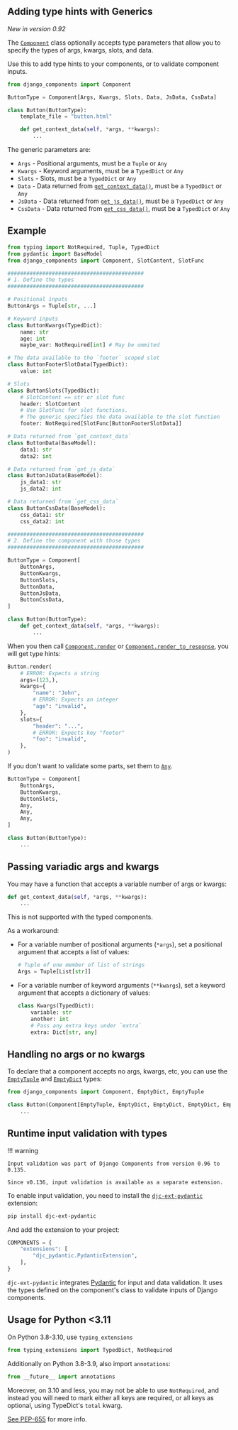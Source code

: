 ## Adding type hints with Generics

_New in version 0.92_

The [`Component`](../../../reference/api#django_components.Component) class optionally accepts type parameters
that allow you to specify the types of args, kwargs, slots, and data.

Use this to add type hints to your components, or to validate component inputs.

```py
from django_components import Component

ButtonType = Component[Args, Kwargs, Slots, Data, JsData, CssData]

class Button(ButtonType):
    template_file = "button.html"

    def get_context_data(self, *args, **kwargs):
        ...
```

The generic parameters are:

- `Args` - Positional arguments, must be a `Tuple` or `Any`
- `Kwargs` - Keyword arguments, must be a `TypedDict` or `Any`
- `Slots` - Slots, must be a `TypedDict` or `Any`
- `Data` - Data returned from [`get_context_data()`](../../../reference/api#django_components.Component.get_context_data), must be a `TypedDict` or `Any`
- `JsData` - Data returned from [`get_js_data()`](../../../reference/api#django_components.Component.get_js_data), must be a `TypedDict` or `Any`
- `CssData` - Data returned from [`get_css_data()`](../../../reference/api#django_components.Component.get_css_data), must be a `TypedDict` or `Any`

## Example

```python
from typing import NotRequired, Tuple, TypedDict
from pydantic import BaseModel
from django_components import Component, SlotContent, SlotFunc

###########################################
# 1. Define the types
###########################################

# Positional inputs
ButtonArgs = Tuple[str, ...]

# Keyword inputs
class ButtonKwargs(TypedDict):
    name: str
    age: int
    maybe_var: NotRequired[int] # May be ommited

# The data available to the `footer` scoped slot
class ButtonFooterSlotData(TypedDict):
    value: int

# Slots
class ButtonSlots(TypedDict):
    # SlotContent == str or slot func
    header: SlotContent
    # Use SlotFunc for slot functions.
    # The generic specifies the data available to the slot function
    footer: NotRequired[SlotFunc[ButtonFooterSlotData]]

# Data returned from `get_context_data`
class ButtonData(BaseModel):
    data1: str
    data2: int

# Data returned from `get_js_data`
class ButtonJsData(BaseModel):
    js_data1: str
    js_data2: int

# Data returned from `get_css_data`
class ButtonCssData(BaseModel):
    css_data1: str
    css_data2: int

###########################################
# 2. Define the component with those types
###########################################

ButtonType = Component[
    ButtonArgs,
    ButtonKwargs,
    ButtonSlots,
    ButtonData,
    ButtonJsData,
    ButtonCssData,
]

class Button(ButtonType):
    def get_context_data(self, *args, **kwargs):
        ...
```

When you then call
[`Component.render`](../../../reference/api#django_components.Component.render)
or [`Component.render_to_response`](../../../reference/api#django_components.Component.render_to_response),
you will get type hints:

```python
Button.render(
    # ERROR: Expects a string
    args=(123,),
    kwargs={
        "name": "John",
        # ERROR: Expects an integer
        "age": "invalid",
    },
    slots={
        "header": "...",
        # ERROR: Expects key "footer"
        "foo": "invalid",
    },
)
```

If you don't want to validate some parts, set them to [`Any`](https://docs.python.org/3/library/typing.html#typing.Any).

```python
ButtonType = Component[
    ButtonArgs,
    ButtonKwargs,
    ButtonSlots,
    Any,
    Any,
    Any,
]

class Button(ButtonType):
    ...
```

## Passing variadic args and kwargs

You may have a function that accepts a variable number of args or kwargs:

```py
def get_context_data(self, *args, **kwargs):
    ...
```

This is not supported with the typed components.

As a workaround:

- For a variable number of positional arguments (`*args`), set a positional argument that accepts a list of values:

    ```py
    # Tuple of one member of list of strings
    Args = Tuple[List[str]]
    ```

- For a variable number of keyword arguments (`**kwargs`), set a keyword argument that accepts a dictionary of values:

    ```py
    class Kwargs(TypedDict):
        variable: str
        another: int
        # Pass any extra keys under `extra`
        extra: Dict[str, any]
    ```

## Handling no args or no kwargs

To declare that a component accepts no args, kwargs, etc, you can use the
[`EmptyTuple`](../../../reference/api#django_components.EmptyTuple) and
[`EmptyDict`](../../../reference/api#django_components.EmptyDict) types:

```py
from django_components import Component, EmptyDict, EmptyTuple

class Button(Component[EmptyTuple, EmptyDict, EmptyDict, EmptyDict, EmptyDict, EmptyDict]):
    ...
```

## Runtime input validation with types

!!! warning

    Input validation was part of Django Components from version 0.96 to 0.135.

    Since v0.136, input validation is available as a separate extension.

To enable input validation, you need to install the [`djc-ext-pydantic`](https://github.com/django-components/djc-ext-pydantic) extension:

```bash
pip install djc-ext-pydantic
```

And add the extension to your project:

```py
COMPONENTS = {
    "extensions": [
        "djc_pydantic.PydanticExtension",
    ],
}
```

`djc-ext-pydantic` integrates [Pydantic](https://pydantic.dev/) for input and data validation. It uses the types defined on the component's class to validate inputs of Django components.

## Usage for Python <3.11

On Python 3.8-3.10, use `typing_extensions`

```py
from typing_extensions import TypedDict, NotRequired
```

Additionally on Python 3.8-3.9, also import `annotations`:

```py
from __future__ import annotations
```

Moreover, on 3.10 and less, you may not be able to use `NotRequired`, and instead you will need to mark either all keys are required, or all keys as optional, using TypeDict's `total` kwarg.

[See PEP-655](https://peps.python.org/pep-0655) for more info.
